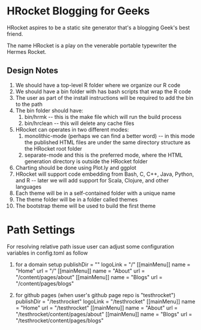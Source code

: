# HRocket Blogging for Geeks
HRocket aspires to be a static site generator that's a blogging Geek's best friend.

The name HRocket is a play on the venerable portable typewriter the Hermes Rocket.

## Design Notes
1. We should have a top-level R folder where we organize our R code
1. We should have a bin folder with has bash scripts that wrap the R code
1. The user as part of the install instructions will be required to add the bin to the path
1.  The bin folder should have:
    1. bin/hrmk -- this is the make file which will run the build process
    1. bin/hrclean -- this will delete any cache files
1. HRocket can operates in two different modes:
    1. monolithic-mode (perhaps we can find a better word) -- in this mode the published HTML files are under the same directory structure as the HRocket root folder
    1. separate-mode and this is the preferred mode, where the HTML generation directory is outside the HRocket folder 
1. Charting should be done using Plot.ly and ggplot
1. HRocket will support code embedding from Bash, C, C++, Java, Python, and R -- later we will add support for Scala, Clojure, and other languages
1. Each theme will be in a self-contained folder with a unique name
1. The theme folder will be in a folder called themes
1. The bootstrap theme will be used to build the first theme

# Path Settings
For resolving relative path issue user can adjust some configuration variables in config.toml as follow
1) for a domain setup
publishDir = ""
logoLink = "/"
[[mainMenu]]
  name = "Home"
  url = "/"
[[mainMenu]]
  name = "About"
  url = "/content/pages/about"
[[mainMenu]]
  name = "Blogs"
  url = "/content/pages/blogs"

2) for github pages (when user's github page repo is "testhrocket")
publishDir = "/testhrocket"
logoLink = "/testhrocket"
[[mainMenu]]
  name = "Home"
  url = "/testhrocket"
[[mainMenu]]
  name = "About"
  url = "/testhrocket/content/pages/about"
[[mainMenu]]
  name = "Blogs"
  url = "/testhrocket/content/pages/blogs"

